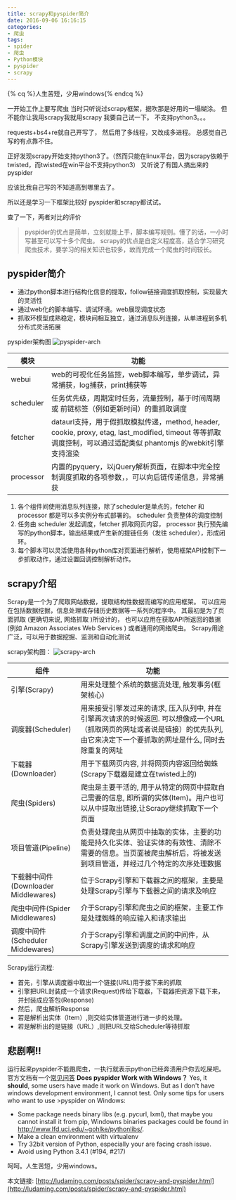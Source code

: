 ```yaml
---
title: scrapy和pyspider简介
date: 2016-09-06 16:16:15
categories:
- 爬虫
tags:
- spider
- 爬虫
- Python模块
- pyspider
- scrapy
---
```

{% cq %}人生苦短，少用windows{% endcq %}
<!-- more -->
一开始工作上要写爬虫
当时只听说过scrapy框架，据吹那是好用的一塌糊涂。
但不能你让我用scrapy我就用scrapy
我要自己试一下。
不支持python3。。。

requests+bs4+re就自己开写了，
然后用了多线程，又改成多进程。
总感觉自己写的有点靠不住。

正好发现scrapy开始支持python3了。（然而只能在linux平台，因为scrapy依赖于twisted，而twisted在win平台不支持python3）
又听说了有国人搞出来的pyspider

应该比我自己写的不知道高到哪里去了。

所以还是学习一下框架比较好
pyspider和scrapy都试试。


查了一下，两者对比的评价
>pyspider的优点是简单，立刻就能上手，脚本编写规则。懂了的话，一小时写甚至可以写十多个爬虫。
scrapy的优点是自定义程度高，适合学习研究爬虫技术，要学习的相关知识也较多，故而完成一个爬虫的时间较长。



## pyspider简介

- 通过python脚本进行结构化信息的提取，follow链接调度抓取控制，实现最大的灵活性
- 通过web化的脚本编写、调试环境。web展现调度状态
- 抓取环模型成熟稳定，模块间相互独立，通过消息队列连接，从单进程到多机分布式灵活拓展



pyspider架构图
![pyspider-arch](http://oc1suuvql.bkt.clouddn.com/image/jpgpyspider-arch.jpg)
 
|模块|功能|
|----|----|
|webui|web的可视化任务监控，web脚本编写，单步调试，异常捕获，log捕获，print捕获等|
|scheduler|任务优先级，周期定时任务，流量控制，基于时间周期 或 前链标签（例如更新时间）的重抓取调度|
|fetcher|dataurl支持，用于假抓取模拟传递，method, header, cookie, proxy, etag, last_modified, timeout 等等抓取调度控制，可以通过适配类似 phantomjs 的webkit引擎支持渲染|
|processor|内置的pyquery，以jQuery解析页面，在脚本中完全控制调度抓取的各项参数，，可以向后链传递信息，异常捕获|
 
 
1.  各个组件间使用消息队列连接，除了scheduler是单点的，fetcher 和 processor 都是可以多实例分布式部署的。 scheduler 负责整体的调度控制
2.  任务由 scheduler 发起调度，fetcher 抓取网页内容， processor 执行预先编写的python脚本，输出结果或产生新的提链任务（发往 scheduler），形成闭环。
3.  每个脚本可以灵活使用各种python库对页面进行解析，使用框架API控制下一步抓取动作，通过设置回调控制解析动作。




## scrapy介绍
Scrapy是一个为了爬取网站数据，提取结构性数据而编写的应用框架。 可以应用在包括数据挖掘，信息处理或存储历史数据等一系列的程序中。
其最初是为了页面抓取 (更确切来说, 网络抓取 )所设计的， 也可以应用在获取API所返回的数据(例如 Amazon Associates Web Services ) 或者通用的网络爬虫。
Scrapy用途广泛，可以用于数据挖掘、监测和自动化测试

scrapy架构图：
![scrapy-arch](http://oc1suuvql.bkt.clouddn.com/image/jpgscrapy-arch.jpg)

|组件|功能|
|----|----|
|引擎(Scrapy)|用来处理整个系统的数据流处理, 触发事务(框架核心)|
|调度器(Scheduler)|用来接受引擎发过来的请求, 压入队列中, 并在引擎再次请求的时候返回. 可以想像成一个URL（抓取网页的网址或者说是链接）的优先队列, 由它来决定下一个要抓取的网址是什么, 同时去除重复的网址|
|下载器(Downloader)|用于下载网页内容, 并将网页内容返回给蜘蛛(Scrapy下载器是建立在twisted上的)|
|爬虫(Spiders)|爬虫是主要干活的, 用于从特定的网页中提取自己需要的信息, 即所谓的实体(Item)。用户也可以从中提取出链接,让Scrapy继续抓取下一个页面|
|项目管道(Pipeline)|负责处理爬虫从网页中抽取的实体，主要的功能是持久化实体、验证实体的有效性、清除不需要的信息。当页面被爬虫解析后，将被发送到项目管道，并经过几个特定的次序处理数据|
|下载器中间件(Downloader Middlewares)|位于Scrapy引擎和下载器之间的框架，主要是处理Scrapy引擎与下载器之间的请求及响应|
|爬虫中间件(Spider Middlewares)|介于Scrapy引擎和爬虫之间的框架，主要工作是处理蜘蛛的响应输入和请求输出|
|调度中间件(Scheduler Middewares)|介于Scrapy引擎和调度之间的中间件，从Scrapy引擎发送到调度的请求和响应|
 
Scrapy运行流程:

- 首先，引擎从调度器中取出一个链接(URL)用于接下来的抓取
- 引擎把URL封装成一个请求(Request)传给下载器，下载器把资源下载下来，并封装成应答包(Response)
- 然后，爬虫解析Response
- 若是解析出实体（Item）,则交给实体管道进行进一步的处理。
- 若是解析出的是链接（URL）,则把URL交给Scheduler等待抓取




## 悲剧啊!!
运行起来pyspider不能跑爬虫，一执行就表示python已经奔溃用户你去吃屎吧。
官方文档有一个[常见问答](http://docs.pyspider.org/en/latest/Frequently-Asked-Questions/)
**Does pyspider Work with Windows？**
Yes, it **should**, some users have made it work on Windows. But as I don't have windows development environment, I cannot test. Only some tips for users who want to use >pyspider on Windows:
- Some package needs binary libs (e.g. pycurl, lxml), that maybe you cannot install it from pip, Windowns binaries packages could be found in http://www.lfd.uci.edu/~gohlke/pythonlibs/.
- Make a clean environment with virtualenv
- Try 32bit version of Python, especially your are facing crash issue.
- Avoid using Python 3.4.1 (#194, #217)



呵呵。人生苦短，少用windows。

本文链接: [http://ludaming.com/posts/spider/scrapy-and-pyspider.html](http://ludaming.com/posts/spider/scrapy-and-pyspider.html)